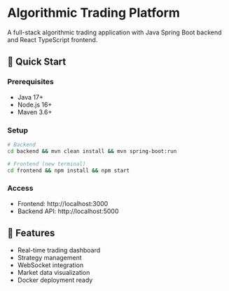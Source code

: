 # Algorithmic Trading Platform

A full-stack algorithmic trading application with Java Spring Boot backend and React TypeScript frontend.

## 🚀 Quick Start

### Prerequisites
- Java 17+
- Node.js 16+
- Maven 3.6+

### Setup
```bash
# Backend
cd backend && mvn clean install && mvn spring-boot:run

# Frontend (new terminal)
cd frontend && npm install && npm start
```

### Access
- Frontend: http://localhost:3000
- Backend API: http://localhost:5000

## 🔧 Features
- Real-time trading dashboard
- Strategy management
- WebSocket integration
- Market data visualization
- Docker deployment ready
